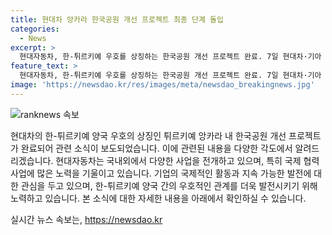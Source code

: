 ```yaml
---
title: 현대차 앙카라 한국공원 개선 프로젝트 최종 단계 돌입
categories:
  - News
excerpt: >
  현대자동차, 한-튀르키예 우호를 상징하는 한국공원 개선 프로젝트 완료. 7일 현대차·기아 제공 사진으로 확인 가능.
feature_text: >
  현대자동차, 한-튀르키예 우호를 상징하는 한국공원 개선 프로젝트 완료. 7일 현대차·기아 제공 사진으로 확인 가능.
image: 'https://newsdao.kr/res/images/meta/newsdao_breakingnews.jpg'
---
```


<p><img src="https://newsdao.kr/res/images/meta/newsdao_breakingnews.jpg" alt="ranknews 속보" /></p>

<p>현대차의 한-튀르키예 양국 우호의 상징인 튀르키예 앙카라 내 한국공원 개선 프로젝트가 완료되어 관련 소식이 보도되었습니다. 이에 관련된 내용을 다양한 각도에서 알려드리겠습니다. 현대자동차는 국내외에서 다양한 사업을 전개하고 있으며, 특히 국제 협력 사업에 많은 노력을 기울이고 있습니다. 기업의 국제적인 활동과 지속 가능한 발전에 대한 관심을 두고 있으며, 한-튀르키예 양국 간의 우호적인 관계를 더욱 발전시키기 위해 노력하고 있습니다. 본 소식에 대한 자세한 내용을 아래에서 확인하실 수 있습니다.</p>
실시간 뉴스 속보는, <a href="https://newsdao.kr" rel="dofollow">https://newsdao.kr</a>


